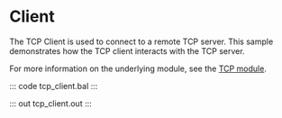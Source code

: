 # Client

The TCP Client is used to connect to a remote TCP server. This sample demonstrates how the TCP client interacts with the TCP server.

For more information on the underlying module, see the [TCP module](https://lib.ballerina.io/ballerina/tcp/latest).

::: code tcp_client.bal :::

::: out tcp_client.out :::